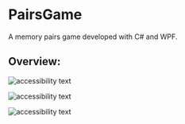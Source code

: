# PairsGame
A memory pairs game developed with C# and WPF.

## Overview:
<p> <img src="https://iili.io/Hj9SYvI.png" alt="accessibility text">
</p>
<p> <img src="https://iili.io/Hj96S2f.png" alt="accessibility text">
</p>
<p> <img src="https://iili.io/Hj9ioSj.png" alt="accessibility text">
</p>
